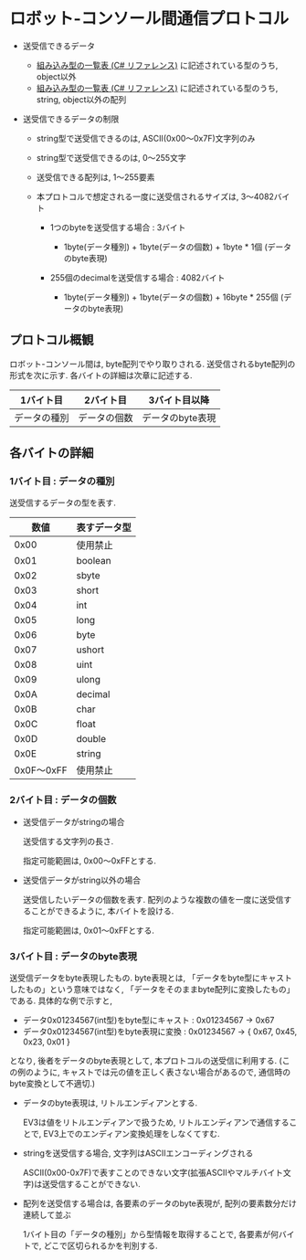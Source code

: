 # ロボット-コンソール間通信プロトコル

* 送受信できるデータ

  * [組み込み型の一覧表 (C# リファレンス)](https://msdn.microsoft.com/ja-jp/library/ya5y69ds.aspx) に記述されている型のうち, object以外
  * [組み込み型の一覧表 (C# リファレンス)](https://msdn.microsoft.com/ja-jp/library/ya5y69ds.aspx) に記述されている型のうち, string, object以外の配列

* 送受信できるデータの制限

  * string型で送受信できるのは, ASCII(0x00～0x7F)文字列のみ
  * string型で送受信できるのは, 0～255文字
  * 送受信できる配列は, 1～255要素
  * 本プロトコルで想定される一度に送受信されるサイズは, 3～4082バイト

    * 1つのbyteを送受信する場合 : 3バイト
      * 1byte(データ種別) + 1byte(データの個数) + 1byte \* 1個 (データのbyte表現)

    * 255個のdecimalを送受信する場合 : 4082バイト
      * 1byte(データ種別) + 1byte(データの個数) + 16byte \* 255個 (データのbyte表現)

## プロトコル概観

ロボット-コンソール間は, byte配列でやり取りされる.
送受信されるbyte配列の形式を次に示す.
各バイトの詳細は次章に記述する.

| 1バイト目 | 2バイト目 | 3バイト目以降 |
| --- | --- | --- |
| データの種別 | データの個数 | データのbyte表現 |

## 各バイトの詳細

### 1バイト目 : データの種別

送受信するデータの型を表す.

数値 | 表すデータ型
--- | ---
0x00 | 使用禁止
0x01 | boolean
0x02 | sbyte
0x03 | short
0x04 | int
0x05 | long
0x06 | byte
0x07 | ushort
0x08 | uint
0x09 | ulong
0x0A | decimal
0x0B | char
0x0C | float
0x0D | double
0x0E | string
0x0F～0xFF | 使用禁止

### 2バイト目 : データの個数

* 送受信データがstringの場合

  送受信する文字列の長さ.

  指定可能範囲は, 0x00～0xFFとする.

* 送受信データがstring以外の場合

  送受信したいデータの個数を表す.
    配列のような複数の値を一度に送受信することができるように, 本バイトを設ける.

  指定可能範囲は, 0x01～0xFFとする.

### 3バイト目 : データのbyte表現

送受信データをbyte表現したもの.
byte表現とは, 「データをbyte型にキャストしたもの」という意味ではなく, 「データをそのままbyte配列に変換したもの」である.
具体的な例で示すと,

  * データ0x01234567(int型)をbyte型にキャスト : 0x01234567 → 0x67
  * データ0x01234567(int型)をbyte表現に変換 : 0x01234567 → { 0x67, 0x45, 0x23, 0x01 }

となり, 後者をデータのbyte表現として, 本プロトコルの送受信に利用する. (この例のように, キャストでは元の値を正しく表さない場合があるので, 通信時のbyte変換として不適切.)

* データのbyte表現は, リトルエンディアンとする.

  EV3は値をリトルエンディアンで扱うため, リトルエンディアンで通信することで, EV3上でのエンディアン変換処理をしなくてすむ.

* stringを送受信する場合, 文字列はASCIIエンコーディングされる

  ASCII(0x00-0x7F)で表すことのできない文字(拡張ASCIIやマルチバイト文字)は送受信することができない.

* 配列を送受信する場合は, 各要素のデータのbyte表現が, 配列の要素数分だけ連続して並ぶ

  1バイト目の「データの種別」から型情報を取得することで, 各要素が何バイトで, どこで区切られるかを判別する.




